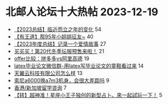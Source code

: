 # 北邮人论坛十大热帖 2023-12-19

- [【2023总结】临近而立之年的变化](https://bbs.byr.cn/article/WorkLife/1208110) 54
- [【有王道】帮95年小姐姐征友~](https://bbs.byr.cn/article/Friends/2048740) 40
- [【2023年度总结】记录一个爱情故事](https://bbs.byr.cn/article/Feeling/3204827) 27
- [买买买！第20代冬季坛服预售来啦！](https://bbs.byr.cn/article/Tshirt/91212) 21
- [offer比较：拼多多vs阿里高德](https://bbs.byr.cn/article/Job/2203326) 19
- [latex毕业论文微信群-用latex写毕业论文的童鞋看过来](https://bbs.byr.cn/article/Paper/36587) 14
- [天翼云科技有限公司怎么样](https://bbs.byr.cn/article/Talking/6407890) 13
- [索尼a6000换a7m3机身，会很大差距吗](https://bbs.byr.cn/article/Photo/277041) 9
- [香港/新加坡留学咨询](https://bbs.byr.cn/article/GoAbroad/395504) 7
- [【转】超神准！星座小王子独创的新型占卜、來一起試玩一下！](https://bbs.byr.cn/article/Constellations/326533) 5


